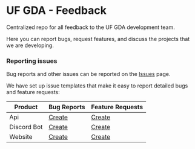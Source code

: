 # UF GDA - Feedback

Centralized repo for all feedback to the UF GDA development team.

Here you can report bugs, request features, and discuss the projects
that we are developing.

### Reporting issues

Bug reports and other issues can be reported on the [Issues](https://github.com/UF-GDA/Feedback/issues) page.

We have set up issue templates that make it easy to report detailed bugs and feature requests:

| Product     | Bug Reports                                                                                                                          | Feature Requests                                                                                                                                  |
|-------------|--------------------------------------------------------------------------------------------------------------------------------------|---------------------------------------------------------------------------------------------------------------------------------------------------|
| Api         | [Create](https://github.com/UF-GDA/Feedback/issues/new?assignees=&labels=Api%2C+Bug&template=api_bug-report.md&title=)                 | [Create](https://github.com/UF-GDA/Feedback/issues/new?assignees=&labels=Api%2C+Enhancement&template=api_feature-request.md&title=)                 |
| Discord Bot | [Create](https://github.com/UF-GDA/Feedback/issues/new?assignees=&labels=Discord+Bot%2C+Bug&template=discord-bot_bug-report.md&title=) | [Create](https://github.com/UF-GDA/Feedback/issues/new?assignees=&labels=Discord+Bot%2C+Enhancement&template=discord-bot_feature-request.md&title=) |
| Website     | [Create](https://github.com/UF-GDA/Feedback/issues/new?assignees=&labels=Website%2C+Bug&template=website_bug-report.md&title=)         | [Create](https://github.com/UF-GDA/Feedback/issues/new?assignees=&labels=Website%2C+Enhancement&template=website_feature-request.md&title=)         |

